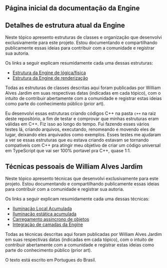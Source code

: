 ## Página inicial da documentação da Engine

## Detalhes de estrutura atual da Engine
Neste tópico apresento estruturas de classes e organização que desenvolvi exclusivamente para este projeto.
Estou documentando e compartilhando publicamente essas ideias para contribuir com a comunidade e registrar sua autoria.

Os links a seguir explicam resumidamente cada uma dessas estruturas:
 
 - [Estrutura da Engine de lógica/fisica](./main_engine/estrutura-cpp.md) 
 - [Estrutura da Engine de renderização](./render_engine/estrutura-cpp.md) 

Todas as estruturas de classes descritas aqui foram publicadas por William Alves Jardim em suas respectivas datas (indicadas em cada tópico), com o intuito de contribuir abertamente com a comunidade e registrar estas ideias como parte do conhecimento público (prior art).

Eu desenvolvi essas estruturas criando códigos C++ na pasta `c++` na raiz deste repositório, a fim de testar e comprovar que minhas estruturas eram válidas em C++. Fiz isso ao longo do tempo. Fui fazendo esses vários testes lá, criando arquivos, executando, renomeando e movendo eles de lugar, deixando eles arquivados como exemplos. Esses testes me ajudaram a ver se essas estruturas que eu estava criando estavam se tornando compativeís com C++ pra atingir meu objetivo de criar um código universal em TypeScript que vai ser 100% portavel pra C++, quase 1:1.

## Técnicas pessoais de William Alves Jardim
Neste tópico apresento técnicas que desenvolvi exclusivamente para este projeto.
Estou documentando e compartilhando publicamente essas ideias para contribuir com a comunidade e registrar sua autoria.

Os links a seguir explicam resumidamente cada uma dessas técnicas:

 - [Iluminação Local Acumulada](./tecnicas/iluminacaoLocalAcumulada.md)
 - [Iluminação estática acumulada](./tecnicas/staticAccumulatedLights.md)
 - [Carregamento assincrono de objetos](./tecnicas/carregamentoAssincronoObjeto.md)
 - [Integração de camadas da Engine](./tecnicas//integracaoCamadasEngine.md)

Todas as técnicas descritas aqui foram publicadas por William Alves Jardim em suas respectivas datas (indicadas em cada tópico), com o intuito de contribuir abertamente com a comunidade e registrar estas ideias como parte do conhecimento público (prior art).

O texto está escrito em Portugues do Brasil.